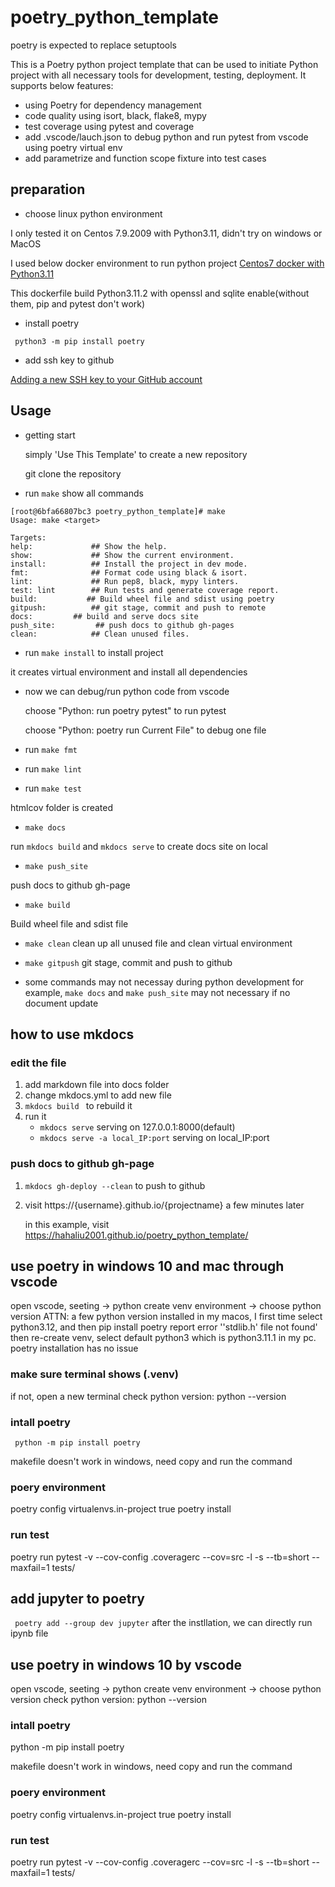 # poetry_python_template
poetry is expected to replace setuptools

This is a Poetry python project template that can be used to initiate Python project with all necessary tools for development, testing, deployment. It supports below features:

- using Poetry for dependency management
- code quality using isort, black, flake8, mypy
- test coverage using pytest and coverage
- add .vscode/lauch.json to debug python and run pytest from vscode using poetry virtual env
- add parametrize and function scope fixture into test cases

## preparation
* choose linux python environment

I only tested it on Centos 7.9.2009 with Python3.11, didn't try on windows or MacOS

I used below docker environment to run python project
[Centos7 docker with Python3.11](https://github.com/hahaliu2001/centos7_docker_python_install)

This dockerfile build Python3.11.2 with openssl and sqlite enable(without them, pip and pytest don't work) 

* install poetry

` python3 -m pip install poetry`

* add ssh key to github

[Adding a new SSH key to your GitHub account](https://docs.github.com/en/authentication/connecting-to-github-with-ssh/adding-a-new-ssh-key-to-your-github-account)


## Usage

* getting start

    simply 'Use This Template' to create a new repository 

    git clone the repository

* run `make` show all commands
```
[root@6bfa66807bc3 poetry_python_template]# make
Usage: make <target>

Targets:
help:             ## Show the help.
show:             ## Show the current environment.
install:          ## Install the project in dev mode.
fmt:              ## Format code using black & isort.
lint:             ## Run pep8, black, mypy linters.
test: lint        ## Run tests and generate coverage report.
build: 			 ## Build wheel file and sdist using poetry
gitpush:          ## git stage, commit and push to remote
docs:         ## build and serve docs site
push_site:         ## push docs to github gh-pages
clean:            ## Clean unused files.
```
* run `make install` to install project

it creates virtual environment and install all dependencies

* now we can debug/run python code from vscode
  
  choose "Python: run poetry pytest" to run pytest
  
  choose "Python: poetry run Current File" to debug one file

* run `make fmt`
* run `make lint`
* run `make test`

htmlcov folder is created
*  `make docs`

run `mkdocs build` and `mkdocs serve` to create docs site on local 

* `make push_site`

push docs to github gh-page

* `make build`

Build wheel file and sdist file

* `make clean`
clean up all unused file and clean virtual environment

* `make gitpush`
git stage, commit and push to github

* some commands may not necessay during python development
for example, `make docs` and `make push_site` may not necessary if no document update

## how to use mkdocs
### edit the file
1. add markdown file into docs folder
2. change mkdocs.yml to add new file 
3. `mkdocs build ` to rebuild it
4. run it
    * `mkdocs serve` serving on 127.0.0.1:8000(default)
    * `mkdocs serve -a local_IP:port` serving on local_IP:port

### push docs to github gh-page
1. `mkdocs gh-deploy --clean` to push to github

2. visit https://{username}.github.io/{projectname} a few minutes later

    in this example, visit https://hahaliu2001.github.io/poetry_python_template/

## use poetry in windows 10 and mac through vscode
open vscode, seeting -> python create venv environment -> choose python version
ATTN:
a few python version installed in my macos, I first time select python3.12, and then pip install poetry report error ''stdlib.h' file not found'
then re-create venv, select default python3 which is python3.11.1 in my pc. poetry installation has no issue
### make sure terminal shows (.venv)
if not, open a new terminal
check python version: python --version
### intall poetry
` python -m pip install poetry`

makefile doesn't work in windows, need copy and run the command
### poery environment
poetry config virtualenvs.in-project true
poetry install

### run test
poetry run pytest -v --cov-config .coveragerc --cov=src -l -s --tb=short --maxfail=1 tests/


## add jupyter to poetry
` poetry add --group dev jupyter`
after the instllation, we can directly run ipynb file

## use poetry in windows 10 by vscode
open vscode, seeting -> python create venv environment -> choose python version
check python version: python --version
### intall poetry
python -m pip install poetry

makefile doesn't work in windows, need copy and run the command
### poery environment
poetry config virtualenvs.in-project true
poetry install

### run test
poetry run pytest -v --cov-config .coveragerc --cov=src -l -s --tb=short --maxfail=1 tests/
